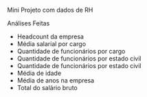 Mini Projeto com dados de RH

Análises Feitas

- Headcount da empresa
- Média salarial por cargo
- Quantidade de funcionários por cargo
- Quantidade de funcionários por estado civil
- Quantidade de funcionários por estado civil
- Média de idade
- Média de anos na empresa
- Total do salário bruto

